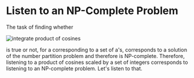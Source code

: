 Listen to an NP-Complete Problem
====

The task of finding whether

![integrate product of cosines](https://i.imgur.com/HtOPQQO.gif)

is true or not, for a corresponding to a set of a's, corresponds to a solution of the number partition problem and therefore is NP-complete. Therefore, listening to a product of cosines scaled by a set of integers corresponds to listening to an NP-complete problem. Let's listen to that.
